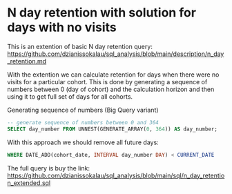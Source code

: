 # N day retention with solution for days with no visits 
  
This is an extention of basic N day retention query: https://github.com/dzianissokalau/sql_analysis/blob/main/description/n_day_retention.md  
  
With the extention we can calculate retention for days when there were no visits for a particular cohort. This is done by generating a sequence of numbers between 0 (day of cohort) and the calculation horizon and then using it to get full set of days for all cohorts.
    
Generating sequence of numbers (Big Query variant)
```sql
-- generate sequence of numbers between 0 and 364
SELECT day_number FROM UNNEST(GENERATE_ARRAY(0, 364)) AS day_number;
```   
  
With this approach we should remove all future days:  
```sql
WHERE DATE_ADD(cohort_date, INTERVAL day_number DAY) < CURRENT_DATE
```

The full query is buy the link: https://github.com/dzianissokalau/sql_analysis/blob/main/sql/n_day_retention_extended.sql  

